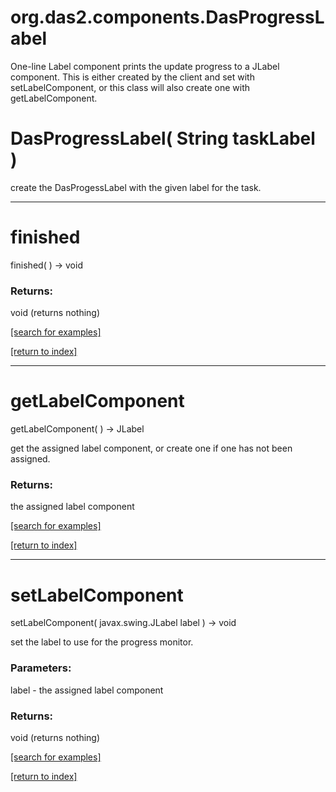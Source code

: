 # org.das2.components.DasProgressLabel

One-line Label component prints the update progress to a
 JLabel component.  This is either created by the client and set with 
 setLabelComponent, or this class will also create one with getLabelComponent.

# DasProgressLabel( String taskLabel )
create the DasProgessLabel with the given label for the task.

***
<a name="finished"></a>
# finished
finished(  ) &rarr; void



### Returns:
void (returns nothing)


<a href="https://github.com/autoplot/dev/search?q=finished&unscoped_q=finished">[search for examples]</a>

<a href="https://github.com/autoplot/documentation/blob/master/javadoc/index-all.md">[return to index]</a>

***
<a name="getLabelComponent"></a>
# getLabelComponent
getLabelComponent(  ) &rarr; JLabel

get the assigned label component, or create one if one has not been assigned.

### Returns:
the assigned label component

<a href="https://github.com/autoplot/dev/search?q=getLabelComponent&unscoped_q=getLabelComponent">[search for examples]</a>

<a href="https://github.com/autoplot/documentation/blob/master/javadoc/index-all.md">[return to index]</a>

***
<a name="setLabelComponent"></a>
# setLabelComponent
setLabelComponent( javax.swing.JLabel label ) &rarr; void

set the label to use for the progress monitor.

### Parameters:
label - the assigned label component

### Returns:
void (returns nothing)


<a href="https://github.com/autoplot/dev/search?q=setLabelComponent&unscoped_q=setLabelComponent">[search for examples]</a>

<a href="https://github.com/autoplot/documentation/blob/master/javadoc/index-all.md">[return to index]</a>

